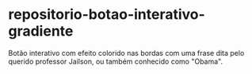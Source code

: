# repositorio-botao-interativo-gradiente
Botão interativo com efeito colorido nas bordas com uma frase dita pelo querido professor Jailson, ou também conhecido como "Obama".
